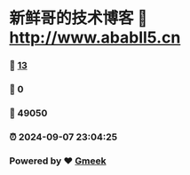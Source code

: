 # 新鲜哥的技术博客 :link: http://www.ababll5.cn 
### :page_facing_up: [13](http://www.ababll5.cn/tag.html) 
### :speech_balloon: 0 
### :hibiscus: 49050 
### :alarm_clock: 2024-09-07 23:04:25 
### Powered by :heart: [Gmeek](https://github.com/Meekdai/Gmeek)
